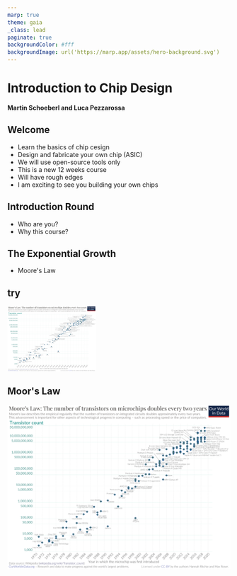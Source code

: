 ```yaml
---
marp: true
theme: gaia
_class: lead
paginate: true
backgroundColor: #fff
backgroundImage: url('https://marp.app/assets/hero-background.svg')
---
```


<!-- headingDivider: 3 -->

# **Introduction to Chip Design**

**Martin Schoeberl and Luca Pezzarossa**


## Welcome

 * Learn the basics of chip cesign
 * Design and fabricate your own chip (ASIC)
 * We will use open-source tools only
 * This is a new 12 weeks course
 * Will have rough edges
 * I am exciting to see you building your own chips

## Introduction Round

 * Who are you?
 * Why this course?

## The Exponential Growth

 * Moore's Law

## try

<img src="figures/Moores_Law_Transistor_Count_1970-2020.png" alt="drawing" width="200"/>

## Moor's Law

![drawing](figures/Moores_Law_Transistor_Count_1970-2020.png)
